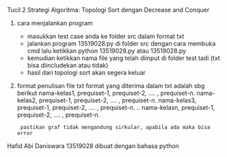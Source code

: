 Tucil 2 Strategi Algoritma: Topologi Sort dengan Decrease and Conquer

1. cara menjalankan program
    - masukkan test case anda ke folder src dalam format txt
    - jalankan program 13519028.py di folder src dengan cara membuka cmd lalu ketikkan python 13519028.py atau 13519028.py
    - kemudian ketikkan nama file yang telah diinput di folder test tadi (txt bisa diincludekan atau tidak)
    - hasil dari topologi sort akan segera keluar

2. format penulisan file txt
    format yang diterima dalam txt adalah sbg berikut
        nama-kelas1, prequiset-1, prequiset-2, .... , prequiset-n.
        nama-kelas2, prequiset-1, prequiset-2, .... , prequiset-n.
        nama-kelas3, prequiset-1, prequiset-2, .... , prequiset-n.
        ..
        nama-kelasn, prequiset-1, prequiset-2, .... , prequiset-n.

        pastikan graf tidak mengandung sirkular, apabila ada maka bisa error

Hafid Abi Daniswara
13519028
dibuat dengan bahasa python
